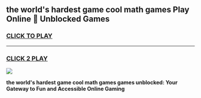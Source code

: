 
## the world's hardest game cool math games Play Online 👋 Unblocked Games
<h3>
<a href="https://news.freeplayer.one?title=the_world's_hardest_game_cool_math_games&ref=17CMG">CLICK TO PLAY</a></h3>
<hr>

<h3>
<a href="https://news.freeplayer.one?title=the_world's_hardest_game_cool_math_games&ref=17CMG">CLICK 2 PLAY</a>
  
</h3>

<a href="https://news.freeplayer.one?title=the_world's_hardest_game_cool_math_games&ref=17CMG/"><img src="https://clearcache.store/games.png"></a>


**the world's hardest game cool math games games unblocked: Your Gateway to Fun and Accessible Online Gaming**

